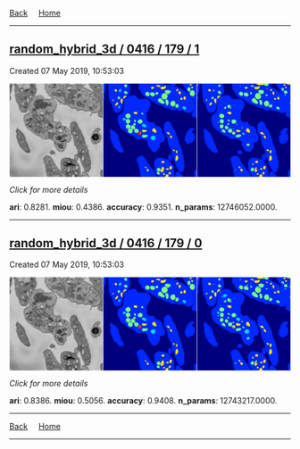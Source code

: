 
[Back](..)&nbsp;&nbsp;&nbsp;&nbsp;&nbsp;[Home](https://leapmanlab.github.io/snapshots)

---

<div class="summary"><a href="1"><h2>random_hybrid_3d / 0416 / 179 / 1</h2></a><p>Created 07 May 2019, 10:53:03
</p><a href="1"><img src="1/media/summary.png" align="center"></a><p>
<i>Click for more details</i>
</p></div>

**ari**: 0.8281. **miou**: 0.4386. **accuracy**: 0.9351. **n_params**: 12746052.0000. 

---

<div class="summary"><a href="0"><h2>random_hybrid_3d / 0416 / 179 / 0</h2></a><p>Created 07 May 2019, 10:53:03
</p><a href="0"><img src="0/media/summary.png" align="center"></a><p>
<i>Click for more details</i>
</p></div>

**ari**: 0.8386. **miou**: 0.5056. **accuracy**: 0.9408. **n_params**: 12743217.0000. 

---

[Back](..)&nbsp;&nbsp;&nbsp;&nbsp;&nbsp;[Home](https://leapmanlab.github.io/snapshots)

---